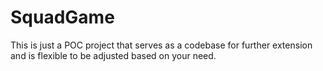 # SquadGame
This is just a POC project that serves as a codebase for further extension and is flexible to be adjusted based on your need.
